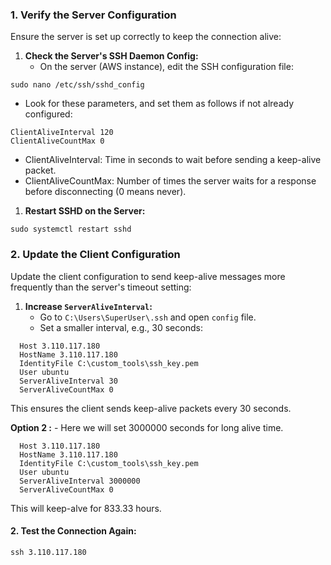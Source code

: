 ### **1\. Verify the Server Configuration**

Ensure the server is set up correctly to keep the connection alive:

1.  **Check the Server's SSH Daemon Config:**
    *   On the server (AWS instance), edit the SSH configuration file:
```
sudo nano /etc/ssh/sshd_config
```
*   Look for these parameters, and set them as follows if not already configured:
```
ClientAliveInterval 120
ClientAliveCountMax 0
```
*   ClientAliveInterval: Time in seconds to wait before sending a keep-alive packet.
*   ClientAliveCountMax: Number of times the server waits for a response before disconnecting (0 means never).

1.  **Restart SSHD on the Server:**
```
sudo systemctl restart sshd
```
### **2\. Update the Client Configuration**

Update the client configuration to send keep-alive messages more frequently than the server's timeout setting:

1.  **Increase `ServerAliveInterval`:**
    *   Go to `C:\Users\SuperUser\.ssh` and open `config` file.
    *   Set a smaller interval, e.g., 30 seconds:  

```
  Host 3.110.117.180
  HostName 3.110.117.180
  IdentityFile C:\custom_tools\ssh_key.pem
  User ubuntu
  ServerAliveInterval 30
  ServerAliveCountMax 0
```
This ensures the client sends keep-alive packets every 30 seconds.

**Option 2 :**
      - Here we will set 3000000 seconds for long alive time.
```
  Host 3.110.117.180
  HostName 3.110.117.180
  IdentityFile C:\custom_tools\ssh_key.pem
  User ubuntu
  ServerAliveInterval 3000000
  ServerAliveCountMax 0
```
This will keep-alve for 833.33 hours.

#### 2.  Test the Connection Again:
```
ssh 3.110.117.180
```
